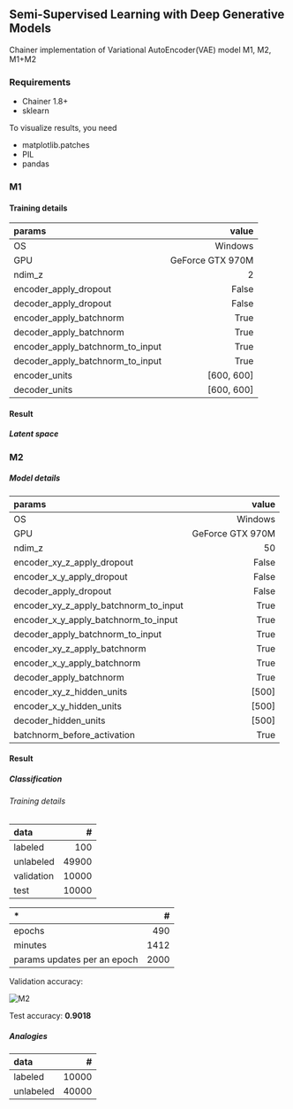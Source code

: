 ## Semi-Supervised Learning with Deep Generative Models

Chainer implementation of Variational AutoEncoder(VAE) model M1, M2, M1+M2 

### Requirements

- Chainer 1.8+
- sklearn

To visualize results, you need

- matplotlib.patches
- PIL
- pandas

### M1

#### Training details

| params | value |
|:-----------|------------:|
| OS | Windows |
| GPU | GeForce GTX 970M |
| ndim_z | 2 |
| encoder_apply_dropout | False |
| decoder_apply_dropout | False |
| encoder_apply_batchnorm | True |
| decoder_apply_batchnorm | True |
| encoder_apply_batchnorm_to_input | True |
| decoder_apply_batchnorm_to_input | True |
| encoder_units | [600, 600] |
| decoder_units | [600, 600] |

#### Result

##### Latent space

### M2

##### Model details

| params | value |
|:-----------|------------:|
| OS | Windows |
| GPU | GeForce GTX 970M |
| ndim_z | 50 |
| encoder_xy_z_apply_dropout | False |
| encoder_x_y_apply_dropout | False |
| decoder_apply_dropout | False |
| encoder_xy_z_apply_batchnorm_to_input | True |
| encoder_x_y_apply_batchnorm_to_input | True |
| decoder_apply_batchnorm_to_input | True |
| encoder_xy_z_apply_batchnorm | True |
| encoder_x_y_apply_batchnorm | True |
| decoder_apply_batchnorm | True |
| encoder_xy_z_hidden_units | [500] |
| encoder_x_y_hidden_units | [500] |
| decoder_hidden_units | [500] |
| batchnorm_before_activation | True |

#### Result

##### Classification

######  Training details

| data | # |
|:-----------|------------:|
| labeled | 100 |
| unlabeled | 49900 |
| validation | 10000 |
| test | 10000 |

| * | # |
|:-----------|------------:|
| epochs | 490 |
| minutes | 1412 |
| params updates per an epoch | 2000 |

Validation accuracy:

![M2](http://musyoku.github.io/images/post/2016-07-02/m2_validation_accuracy.png)

Test accuracy: **0.9018**


##### Analogies

| data | # |
|:-----------|------------:|
| labeled | 10000 |
| unlabeled | 40000 |
